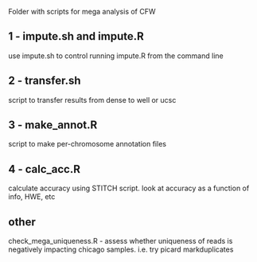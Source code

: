 Folder with scripts for mega analysis of CFW

## 1 - impute.sh and impute.R
use impute.sh to control running impute.R from the command line

## 2 - transfer.sh
script to transfer results from dense to well or ucsc

## 3 - make_annot.R
script to make per-chromosome annotation files

## 4 - calc_acc.R
calculate accuracy using STITCH script. look at accuracy as a function of info, HWE, etc

## other
check_mega_uniqueness.R - assess whether uniqueness of reads is negatively impacting chicago samples. i.e. try picard markduplicates